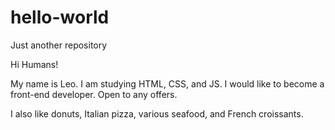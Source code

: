 # hello-world
Just another repository

Hi Humans!

My name is Leo. I am studying HTML, CSS, and JS. I would like to become a front-end developer.
Open to any offers.

I also like donuts, Italian pizza, various seafood, and French croissants.
